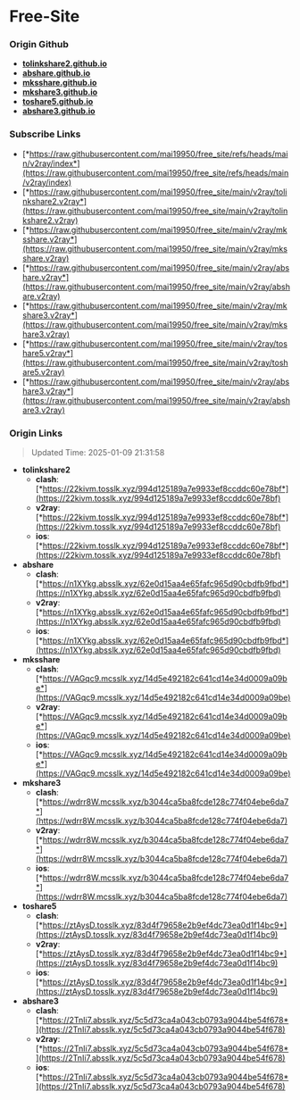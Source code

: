 # Free-Site

### Origin Github

- [**tolinkshare2.github.io**](https://github.com/tolinkshare2/tolinkshare2.github.io)
- [**abshare.github.io**](https://github.com/abshare/abshare.github.io)
- [**mksshare.github.io**](https://github.com/mksshare/mksshare.github.io)
- [**mkshare3.github.io**](https://github.com/mkshare3/mkshare3.github.io)
- [**toshare5.github.io**](https://github.com/toshare5/toshare5.github.io)
- [**abshare3.github.io**](https://github.com/abshare3/abshare3.github.io)

### Subscribe Links

- [*https://raw.githubusercontent.com/mai19950/free_site/refs/heads/main/v2ray/index*](https://raw.githubusercontent.com/mai19950/free_site/refs/heads/main/v2ray/index)
- [*https://raw.githubusercontent.com/mai19950/free_site/main/v2ray/tolinkshare2.v2ray*](https://raw.githubusercontent.com/mai19950/free_site/main/v2ray/tolinkshare2.v2ray)
- [*https://raw.githubusercontent.com/mai19950/free_site/main/v2ray/mksshare.v2ray*](https://raw.githubusercontent.com/mai19950/free_site/main/v2ray/mksshare.v2ray)
- [*https://raw.githubusercontent.com/mai19950/free_site/main/v2ray/abshare.v2ray*](https://raw.githubusercontent.com/mai19950/free_site/main/v2ray/abshare.v2ray)
- [*https://raw.githubusercontent.com/mai19950/free_site/main/v2ray/mkshare3.v2ray*](https://raw.githubusercontent.com/mai19950/free_site/main/v2ray/mkshare3.v2ray)
- [*https://raw.githubusercontent.com/mai19950/free_site/main/v2ray/toshare5.v2ray*](https://raw.githubusercontent.com/mai19950/free_site/main/v2ray/toshare5.v2ray)
- [*https://raw.githubusercontent.com/mai19950/free_site/main/v2ray/abshare3.v2ray*](https://raw.githubusercontent.com/mai19950/free_site/main/v2ray/abshare3.v2ray)

### Origin Links

> Updated Time: 2025-01-09 21:31:58

- **tolinkshare2**
  - **clash**: [*https://22kivm.tosslk.xyz/994d125189a7e9933ef8ccddc60e78bf*](https://22kivm.tosslk.xyz/994d125189a7e9933ef8ccddc60e78bf)
  - **v2ray**: [*https://22kivm.tosslk.xyz/994d125189a7e9933ef8ccddc60e78bf*](https://22kivm.tosslk.xyz/994d125189a7e9933ef8ccddc60e78bf)
  - **ios**: [*https://22kivm.tosslk.xyz/994d125189a7e9933ef8ccddc60e78bf*](https://22kivm.tosslk.xyz/994d125189a7e9933ef8ccddc60e78bf)
- **abshare**
  - **clash**: [*https://n1XYkg.absslk.xyz/62e0d15aa4e65fafc965d90cbdfb9fbd*](https://n1XYkg.absslk.xyz/62e0d15aa4e65fafc965d90cbdfb9fbd)
  - **v2ray**: [*https://n1XYkg.absslk.xyz/62e0d15aa4e65fafc965d90cbdfb9fbd*](https://n1XYkg.absslk.xyz/62e0d15aa4e65fafc965d90cbdfb9fbd)
  - **ios**: [*https://n1XYkg.absslk.xyz/62e0d15aa4e65fafc965d90cbdfb9fbd*](https://n1XYkg.absslk.xyz/62e0d15aa4e65fafc965d90cbdfb9fbd)
- **mksshare**
  - **clash**: [*https://VAGqc9.mcsslk.xyz/14d5e492182c641cd14e34d0009a09be*](https://VAGqc9.mcsslk.xyz/14d5e492182c641cd14e34d0009a09be)
  - **v2ray**: [*https://VAGqc9.mcsslk.xyz/14d5e492182c641cd14e34d0009a09be*](https://VAGqc9.mcsslk.xyz/14d5e492182c641cd14e34d0009a09be)
  - **ios**: [*https://VAGqc9.mcsslk.xyz/14d5e492182c641cd14e34d0009a09be*](https://VAGqc9.mcsslk.xyz/14d5e492182c641cd14e34d0009a09be)
- **mkshare3**
  - **clash**: [*https://wdrr8W.mcsslk.xyz/b3044ca5ba8fcde128c774f04ebe6da7*](https://wdrr8W.mcsslk.xyz/b3044ca5ba8fcde128c774f04ebe6da7)
  - **v2ray**: [*https://wdrr8W.mcsslk.xyz/b3044ca5ba8fcde128c774f04ebe6da7*](https://wdrr8W.mcsslk.xyz/b3044ca5ba8fcde128c774f04ebe6da7)
  - **ios**: [*https://wdrr8W.mcsslk.xyz/b3044ca5ba8fcde128c774f04ebe6da7*](https://wdrr8W.mcsslk.xyz/b3044ca5ba8fcde128c774f04ebe6da7)
- **toshare5**
  - **clash**: [*https://ztAysD.tosslk.xyz/83d4f79658e2b9ef4dc73ea0d1f14bc9*](https://ztAysD.tosslk.xyz/83d4f79658e2b9ef4dc73ea0d1f14bc9)
  - **v2ray**: [*https://ztAysD.tosslk.xyz/83d4f79658e2b9ef4dc73ea0d1f14bc9*](https://ztAysD.tosslk.xyz/83d4f79658e2b9ef4dc73ea0d1f14bc9)
  - **ios**: [*https://ztAysD.tosslk.xyz/83d4f79658e2b9ef4dc73ea0d1f14bc9*](https://ztAysD.tosslk.xyz/83d4f79658e2b9ef4dc73ea0d1f14bc9)
- **abshare3**
  - **clash**: [*https://2TnIi7.absslk.xyz/5c5d73ca4a043cb0793a9044be54f678*](https://2TnIi7.absslk.xyz/5c5d73ca4a043cb0793a9044be54f678)
  - **v2ray**: [*https://2TnIi7.absslk.xyz/5c5d73ca4a043cb0793a9044be54f678*](https://2TnIi7.absslk.xyz/5c5d73ca4a043cb0793a9044be54f678)
  - **ios**: [*https://2TnIi7.absslk.xyz/5c5d73ca4a043cb0793a9044be54f678*](https://2TnIi7.absslk.xyz/5c5d73ca4a043cb0793a9044be54f678)

